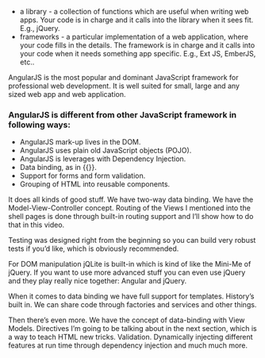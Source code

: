 *	a library - a collection of functions which are useful when writing web apps. Your code is in charge and it calls into the library when it sees fit. E.g., jQuery.
*	frameworks - a particular implementation of a web application, where your code fills in the details. The framework is in charge and it calls into your code when it needs something app specific. E.g., Ext JS, EmberJS, etc..

AngularJS is the most popular and dominant JavaScript framework for professional web development. It is well suited for small, large and any sized web app and web application. 

### AngularJS is different from other JavaScript framework in following ways:  
* AngularJS mark-up lives in the DOM. 
* AngularJS uses plain old JavaScript objects (POJO). 
* AngularJS is leverages with Dependency Injection.
* Data binding, as in {{}}.
* Support for forms and form validation.
* Grouping of HTML into reusable components.

It does all kinds of good stuff.
We have two-way data binding. We have the Model-View-Controller concept. Routing of the Views I
mentioned into the shell pages is done through built-in routing support and I’ll show how to do that
in this video.

Testing was designed right from the beginning so you can build very robust tests if you’d like, which
is obviously recommended.

For DOM manipulation jQLite is built-in which is kind of like the Mini-Me of jQuery. If you want to use more advanced stuff you can even use jQuery and they play really nice together: Angular and jQuery.

When it comes to data binding we have full support for templates. History’s built in. We can share
code through factories and services and other things.

Then there’s even more. We have the concept of data-binding with View Models. Directives I’m going to be talking about in the next section, which is a way to teach HTML new tricks. Validation. Dynamically injecting different features at run time through dependency injection and much much more.

